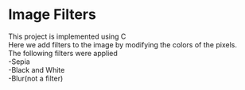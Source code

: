 # Image Filters
This project is implemented using C </br>
Here we add filters to the image by modifying the colors of the pixels.</br>
The following filters were applied </br>
-Sepia </br>
-Black and White </br>
-Blur(not a filter) </br>

